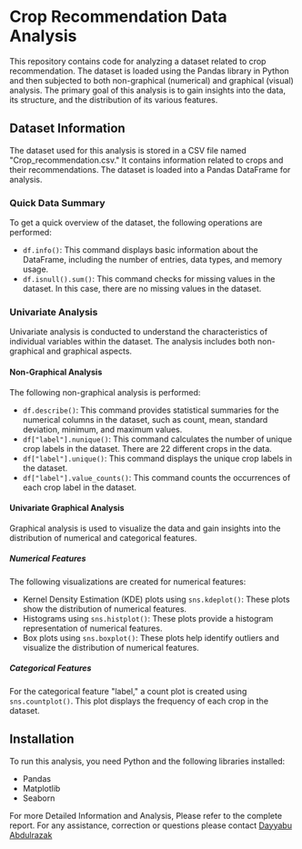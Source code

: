 # Crop Recommendation Data Analysis

This repository contains code for analyzing a dataset related to crop recommendation. The dataset is loaded using the Pandas library in Python and then subjected to both non-graphical (numerical) and graphical (visual) analysis. The primary goal of this analysis is to gain insights into the data, its structure, and the distribution of its various features.

## Dataset Information

The dataset used for this analysis is stored in a CSV file named "Crop_recommendation.csv." It contains information related to crops and their recommendations. The dataset is loaded into a Pandas DataFrame for analysis.

### Quick Data Summary

To get a quick overview of the dataset, the following operations are performed:
- `df.info()`: This command displays basic information about the DataFrame, including the number of entries, data types, and memory usage.
- `df.isnull().sum()`: This command checks for missing values in the dataset. In this case, there are no missing values in the dataset.

### Univariate Analysis

Univariate analysis is conducted to understand the characteristics of individual variables within the dataset. The analysis includes both non-graphical and graphical aspects.

#### Non-Graphical Analysis

The following non-graphical analysis is performed:
- `df.describe()`: This command provides statistical summaries for the numerical columns in the dataset, such as count, mean, standard deviation, minimum, and maximum values.
- `df["label"].nunique()`: This command calculates the number of unique crop labels in the dataset. There are 22 different crops in the data.
- `df["label"].unique()`: This command displays the unique crop labels in the dataset.
- `df["label"].value_counts()`: This command counts the occurrences of each crop label in the dataset.

#### Univariate Graphical Analysis

Graphical analysis is used to visualize the data and gain insights into the distribution of numerical and categorical features.

##### Numerical Features

The following visualizations are created for numerical features:
- Kernel Density Estimation (KDE) plots using `sns.kdeplot()`: These plots show the distribution of numerical features.
- Histograms using `sns.histplot()`: These plots provide a histogram representation of numerical features.
- Box plots using `sns.boxplot()`: These plots help identify outliers and visualize the distribution of numerical features.

##### Categorical Features

For the categorical feature "label," a count plot is created using `sns.countplot()`. This plot displays the frequency of each crop in the dataset.

## Installation

To run this analysis, you need Python and the following libraries installed:
- Pandas
- Matplotlib
- Seaborn

For more Detailed Information and Analysis, Please refer to the complete report. For any assistance, correction or questions please contact [Dayyabu Abdulrazak](https://www.linkedin.com/in/dayyabu-abdulrazak)
